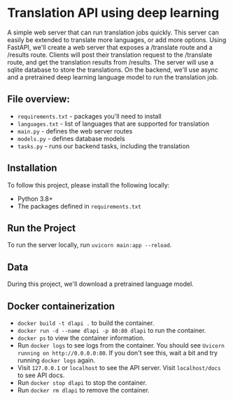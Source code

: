# Translation API using deep learning

A simple web server that can run translation jobs quickly. This server can easily be extended to translate more languages, or add more options. Using FastAPI, we'll create a web server that exposes a /translate route and a /results route. Clients will post their translation request to the /translate route, and get the translation results from /results. The server will use a sqlite database to store the translations. On the backend, we'll use async and a pretrained deep learning language model to run the translation job.

## File overview:

- `requirements.txt` - packages you'll need to install
- `languages.txt` - list of languages that are supported for translation
- `main.py` - defines the web server routes
- `models.py` - defines database models
- `tasks.py` - runs our backend tasks, including the translation

## Installation

To follow this project, please install the following locally:

- Python 3.8+
- The packages defined in `requirements.txt`

## Run the Project

To run the server locally, run `uvicorn main:app --reload`.

## Data

During this project, we'll download a pretrained language model.

## Docker containerization

- `docker build -t dlapi .` to build the container.
- `docker run -d --name dlapi -p 80:80 dlapi` to run the container.
- `docker ps` to view the container information.
- Run `docker logs` to see logs from the container. You should see `Uvicorn running on http://0.0.0.0:80`. If you don't see this, wait a bit and try running `docker logs` again.
- Visit `127.0.0.1` or `localhost` to see the API server. Visit `localhost/docs` to see API docs.
- Run `docker stop dlapi` to stop the container.
- Run `docker rm dlapi` to remove the container.
